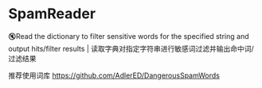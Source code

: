 # SpamReader
:mute:Read the dictionary to filter sensitive words for the specified string and output hits/filter results | 读取字典对指定字符串进行敏感词过滤并输出命中词/过滤结果

推荐使用词库 https://github.com/AdlerED/DangerousSpamWords
